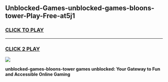 
## Unblocked-Games-unblocked-games-bloons-tower-Play-Free-at5j1
<h3>
<a href="https://premium76.site?title=unblocked-games-bloons-tower&ref=18A1">CLICK TO PLAY</a></h3>
<hr>

<h3>
<a href="https://premium76.site?title=unblocked-games-bloons-tower&ref=18A1">CLICK 2 PLAY</a>
  
</h3>

<a href="https://premium76.site?title=unblocked-games-bloons-tower&ref=18A1"><img src="https://clearcache.store/games.png"></a>


**unblocked-games-bloons-tower games unblocked: Your Gateway to Fun and Accessible Online Gaming**
